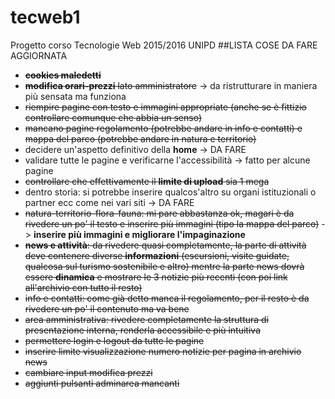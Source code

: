 # tecweb1
Progetto corso Tecnologie Web 2015/2016 UNIPD
##LISTA COSE DA FARE AGGIORNATA
* ~~**cookies maledetti**~~
* ~~**modifica orari-prezzi** lato amministratore~~ -> da ristrutturare in maniera più sensata ma funziona
* ~~riempire pagine con testo e immagini appropriate (anche se è fittizio controllare comunque che abbia un senso)~~
* ~~mancano pagine regolamento (potrebbe andare in info e contatti) e mappa del parco (potrebbe andare in natura e territorio)~~
*  decidere un'aspetto definitivo della **home** -> DA FARE
* validare tutte le pagine e verificarne l'accessibilità -> fatto per alcune pagine
* ~~controllare che effettivamente il **limite di upload** sia 1 mega~~
* dentro storia: si potrebbe inserire qualcos'altro su organi istituzionali o partner ecc come nei vari siti -> DA FARE
* ~~natura-territorio-flora-fauna: mi pare abbastanza ok, magari è da rivedere un po' il testo e inserire più immagini (tipo la mappa del parco)~~ -> **inserire più immagini e migliorare l'impaginazione**
* ~~**news e attività**: da rivedere quasi completamente, la parte di attività deve contenere diverse **informazioni** (escursioni, visite guidate, qualcosa sul turismo sostenibile e altro) mentre la parte news dovrà essere **dinamica** e mostrare le 3 notizie più recenti (con poi link all'archivio con tutto il resto)~~
* ~~info e contatti: come già detto manca il regolamento, per il resto è da rivedere un po' il contenuto ma va bene~~ 
* ~~area amministrativa: rivedere completamente la struttura di presentazione interna, renderla accessibile e più intuitiva~~
* ~~permettere login e logout da tutte le pagine~~
* ~~inserire limite visualizzazione numero notizie per pagina in archivio news~~
* ~~cambiare input modifica prezzi~~
* ~~aggiunti pulsanti adminarea mancanti~~
